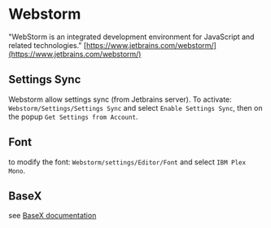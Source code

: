 # Webstorm
"WebStorm is an integrated development environment for JavaScript and related technologies."
[https://www.jetbrains.com/webstorm/](https://www.jetbrains.com/webstorm/)

## Settings Sync
Webstorm allow settings sync (from Jetbrains server). To activate: `Webstorm/Settings/Settings Sync` and select `Enable Settings Sync`, then on the popup `Get Settings from Account`.

## Font
to modify the font: `Webstorm/settings/Editor/Font` and select `IBM Plex Mono`.

## BaseX
see [BaseX documentation](https://docs.basex.org/wiki/Integrating_IntelliJ_IDEA)
